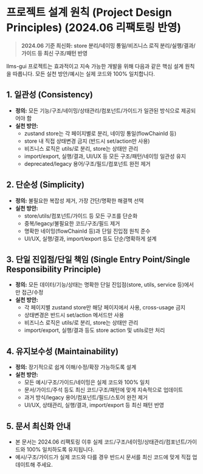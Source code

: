 # 프로젝트 설계 원칙 (Project Design Principles) (2024.06 리팩토링 반영)

> **2024.06 기준 최신화: store 분리/네이밍 통일/비즈니스 로직 분리/실행/결과/가이드 등 최신 구조/패턴 반영**

llms-gui 프로젝트는 효과적이고 지속 가능한 개발을 위해 다음과 같은 핵심 설계 원칙을 따릅니다. 모든 실천 방안/예시는 실제 코드와 100% 일치합니다.

## 1. 일관성 (Consistency)

-   **정의:** 모든 기능/구조/네이밍/상태관리/컴포넌트/가이드가 일관된 방식으로 제공되어야 함
-   **실천 방안:**
    -   zustand store는 각 페이지별로 분리, 네이밍 통일(flowChainId 등)
    -   store 내 직접 상태변경 금지 (반드시 set/action만 사용)
    -   비즈니스 로직은 utils/로 분리, store는 상태만 관리
    -   import/export, 실행/결과, UI/UX 등 모든 구조/패턴/네이밍 일관성 유지
    -   deprecated/legacy 용어/구조/필드/컴포넌트 완전 제거

## 2. 단순성 (Simplicity)

-   **정의:** 불필요한 복잡성 제거, 가장 간단/명확한 해결책 선택
-   **실천 방안:**
    -   store/utils/컴포넌트/가이드 등 모든 구조를 단순화
    -   중복/legacy/불필요한 코드/구조/필드 제거
    -   명확한 네이밍(flowChainId 등)과 단일 진입점 원칙 준수
    -   UI/UX, 실행/결과, import/export 등도 단순/명확하게 설계

## 3. 단일 진입점/단일 책임 (Single Entry Point/Single Responsibility Principle)

-   **정의:** 모든 데이터/기능/상태는 명확한 단일 진입점(store, utils, service 등)에서만 접근/수정
-   **실천 방안:**
    -   각 페이지별 zustand store만 해당 페이지에서 사용, cross-usage 금지
    -   상태변경은 반드시 set/action 메서드만 사용
    -   비즈니스 로직은 utils/로 분리, store는 상태만 관리
    -   import/export, 실행/결과 등도 store action 및 utils로만 처리

## 4. 유지보수성 (Maintainability)

-   **정의:** 장기적으로 쉽게 이해/수정/확장 가능하도록 설계
-   **실천 방안:**
    -   모든 예시/구조/가이드/네이밍은 실제 코드와 100% 일치
    -   문서/가이드/주석 등도 최신 코드/구조/패턴에 맞게 지속적으로 업데이트
    -   과거 방식/legacy 용어/컴포넌트/필드/스토어 완전 제거
    -   UI/UX, 상태관리, 실행/결과, import/export 등 최신 패턴 반영

## 5. 문서 최신화 안내
- 본 문서는 2024.06 리팩토링 이후 실제 코드/구조/네이밍/상태관리/컴포넌트/가이드와 100% 일치하도록 유지됩니다.
- 예시/구조/가이드가 실제 코드와 다를 경우 반드시 문서를 최신 코드에 맞게 직접 업데이트해 주세요. 